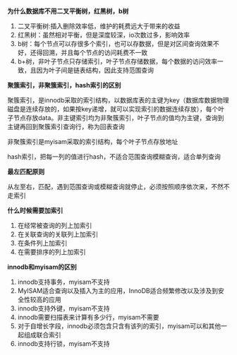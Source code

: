 **为什么数据库不用二叉平衡树，红黑树，b树**

1. 二叉平衡树:插入删除效率低，维护的耗费远大于带来的收益
2. 红黑树：虽然相对平衡，但是深度较深，io次数过多，影响效率
3. b树：每个节点可以存很多个索引，也可以存数据，但是对区间查询效果不好，还得回溯，并且每个节点的访问耗费不一致
4. b+树，非叶子节点只存储索引，叶子节点存储数据，每个数据的访问效率一致，且因为叶子间是链表结构，因此支持范围查询



**聚簇索引，非聚簇索引，hash索引的区别**

聚簇索引，是innodb采取的索引结构，以数据库表的主键为key（数据库数据物理磁盘是连续存放的，如果按key递增，就可以实现索引的数据连续存放），每个叶子节点存放data。非主键索引均为非聚簇索引，叶子节点的值均为主键，查询到主键再回到聚簇索引查询行，称为回表查询

非聚簇索引是myisam采取的索引结构，每个叶子节点存放地址

hash索引，把每一列的值进行hash，不适合范围查询模糊查询，适合单列查询

**最左匹配原则**

从左至右，匹配，遇到范围查询或模糊查询就停止，必须按照顺序依次来，不然不走索引



**什么时候需要加索引**

1. 在经常被查询的列上加索引
2. 在关联查询的关联列上加索引
3. 在条件列上加索引
4. 在需要排序的列上加索引

**innodb和myisam的区别**

1. innodb支持事务，myisam不支持
2. MyISAM适合查询以及插入为主的应用，InnoDB适合频繁修改以及涉及到安全性较高的应用
3. innodb支持外键，myisam不支持
4. innodb需要扫描表来计算有多少行，myisam不需要
5. 对于自增长字段，innodb必须包含只含有该列的索引，myisam可以和其他一起组成联合索引
6. innodb支持行锁，myisam不支持